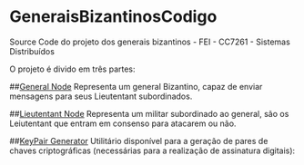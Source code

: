 # GeneraisBizantinosCodigo
Source Code do projeto dos generais bizantinos - FEI - CC7261 - Sistemas Distribuídos

O projeto é divido em três partes:

##[General Node](https://github.com/marcelobaxauli/GeneralNode) 
Representa um general Bizantino, capaz de enviar mensagens para seus Lieutentant subordinados.

##[Lieutentant Node](https://github.com/marcelobaxauli/LieutenantNode)
Representa um militar subordinado ao general, são os Leiutentant que entram em consenso para atacarem ou não.

##[KeyPair Generator](https://github.com/marcelobaxauli/KeypairGenerator)
Utilitário disponível para a geração de pares de chaves criptográficas (necessárias para a realização de assinatura digitais):

